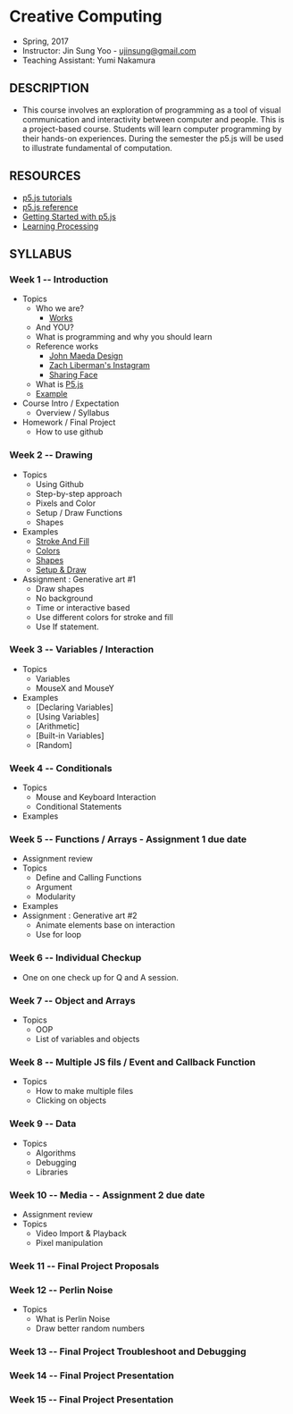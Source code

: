 # Creative Computing
- Spring, 2017
- Instructor: Jin Sung Yoo - ujinsung@gmail.com
- Teaching Assistant: Yumi Nakamura

## DESCRIPTION
- This course involves an exploration of programming as a tool of visual communication and interactivity between computer and people. This is a project-based course. Students will learn computer programming by their hands-on experiences. During the semester the p5.js will be used to illustrate fundamental of computation.

## RESOURCES
- [p5.js tutorials](http://p5js.org/tutorials/)
- [p5.js reference](http://p5js.org/reference)
- [Getting Started with p5.js](http://amzn.to/1PmztVt)
- [Learning Processing](http://learningprocessing.com/)

## SYLLABUS

### Week 1 -- Introduction
* Topics
  * Who we are?
    * [Works](https://vimeo.com/136505838)
  * And YOU?
  * What is programming and why you should learn
  * Reference works
    * [John Maeda Design](https://www.google.com/search?q=john+maeda&source=lnms&tbm=isch&sa=X&ved=0ahUKEwjdlPai1b_RAhUs7oMKHXA_A7UQ_AUICSgC&biw=1167&bih=888#tbm=isch&q=john+maeda+graphic+design&imgrc=PhLxs7TrTqQ07M%3A)
    * [Zach Liberman's Instagram](https://www.instagram.com/zach.lieberman/?hl=en)
    * [Sharing Face](https://vimeo.com/96549043)
  * What is [P5.js](https://p5js.org/)
  * [Example](https://jinsung.github.io/sva-cc-spring-2017/week01/examples/01/index.html)
* Course Intro / Expectation
  * Overview / Syllabus
* Homework / Final Project
  * How to use github

### Week 2 -- Drawing
* Topics
  * Using Github
  * Step-by-step approach
  * Pixels and Color
  * Setup / Draw Functions
  * Shapes
* Examples
  * [Stroke And Fill](https://jinsung.github.io/sva-cc-spring-2017/week02/examples/01_stroke_fill/index.html)
  * [Colors](https://jinsung.github.io/sva-cc-spring-2017/week02/examples/02_color/index.html)
  * [Shapes](https://jinsung.github.io/sva-cc-spring-2017/week02/examples/03_shapes/index.html)
  * [Setup & Draw](https://jinsung.github.io/sva-cc-spring-2017/week02/examples/04_random/index.html)
* Assignment : Generative art #1
   * Draw shapes
   * No background
   * Time or interactive based
   * Use different colors for stroke and fill
   * Use If statement.

### Week 3 -- Variables / Interaction
* Topics
  * Variables
  * MouseX and MouseY
* Examples
  * [Declaring Variables]
  * [Using Variables]
  * [Arithmetic]
  * [Built-in Variables]
  * [Random]

### Week 4 -- Conditionals
* Topics
  * Mouse and Keyboard Interaction
  * Conditional Statements
* Examples

### Week 5 -- Functions / Arrays - Assignment 1 due date
* Assignment review
* Topics
  * Define and Calling Functions
  * Argument
  * Modularity
* Examples
* Assignment : Generative art #2
  * Animate elements base on interaction
  * Use for loop

### Week 6 -- Individual Checkup
* One on one check up for Q and A session.

### Week 7 -- Object and Arrays
* Topics
  * OOP
  * List of variables and objects

### Week 8 -- Multiple JS fils / Event and Callback Function
* Topics
  * How to make multiple files
  * Clicking on objects

### Week 9 -- Data
* Topics
  * Algorithms
  * Debugging
  * Libraries

### Week 10 -- Media - - Assignment 2 due date
* Assignment review
* Topics
  * Video Import & Playback
  * Pixel manipulation

### Week 11 -- Final Project Proposals

### Week 12 -- Perlin Noise
* Topics
  * What is Perlin Noise
  * Draw better random numbers

### Week 13 -- Final Project Troubleshoot and Debugging

### Week 14 -- Final Project Presentation

### Week 15 -- Final Project Presentation
